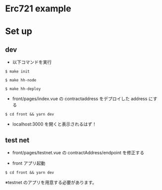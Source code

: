 # Erc721 example

# Set up

## dev

- 以下コマンドを実行

```
$ make init
```

```
$ make hh-node
```

```
$ make hh-deploy
```

- front/pages/index.vue の contractaddress をデプロイした address にする

```
$ cd front && yarn dev
```

- localhost:3000 を開くと表示されるはず！

## test net

- front/pages/testnet.vue の contractAddress/endpoint を修正する

- front アプリ起動

```
$ cd front && yarn dev
```

※testnet のアプリを用意する必要があります。
